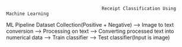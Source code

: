                                         Receipt Classification Using Machine Learning
ML Pipeline
Dataset Collection(Positive + Negative) --> Image to text conversion --> Processing on text --> Converting processed text into numerical data --> Train classifier --> Test classifier(Input is image)

